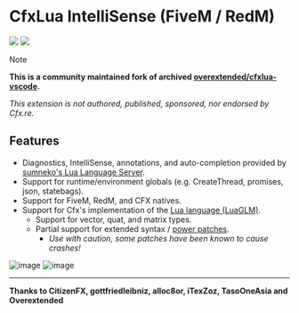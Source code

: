 # CfxLua IntelliSense (FiveM / RedM)

![](https://img.shields.io/visual-studio-marketplace/d/communityox.cfxlua-vscode-cox) ![](https://img.shields.io/visual-studio-marketplace/i/communityox.cfxlua-vscode-cox)

> [!NOTE]
> **This is a community maintained fork of archived [overextended/cfxlua-vscode](https://github.com/overextended/cfxlua-vscode).**

_This extension is not authored, published, sponsored, nor endorsed by Cfx.re._

## Features

- Diagnostics, IntelliSense, annotations, and auto-completion provided by [sumneko's Lua Language Server](https://marketplace.visualstudio.com/items?itemName=sumneko.lua).
- Support for runtime/environment globals (e.g. CreateThread, promises, json, statebags).
- Support for FiveM, RedM, and CFX natives.
- Support for Cfx's implementation of the [Lua language (LuaGLM)](https://github.com/citizenfx/lua/tree/luaglm-dev/cfx).
  - Support for vector, quat, and matrix types.
  - Partial support for extended syntax / [power patches](https://github.com/citizenfx/lua/blob/luaglm-dev/cfx/README.md#power-patches).
    - _Use with caution, some patches have been known to cause crashes!_

![image](https://github.com/user-attachments/assets/586b960c-3b1e-4911-80dd-788a0917b0f8)
![image](https://github.com/user-attachments/assets/22bb5f61-9b4d-4461-98f3-0eaba196839b)

---

**Thanks to CitizenFX, gottfriedleibniz, alloc8or, iTexZoz, TasoOneAsia and Overextended**
